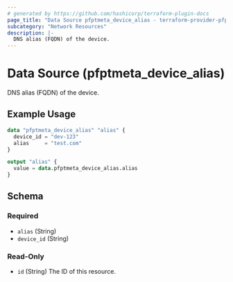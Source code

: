 ```yaml
---
# generated by https://github.com/hashicorp/terraform-plugin-docs
page_title: "Data Source pfptmeta_device_alias - terraform-provider-pfptmeta"
subcategory: "Network Resources"
description: |-
  DNS alias (FQDN) of the device.
---
```


# Data Source (pfptmeta_device_alias)

DNS alias (FQDN) of the device.

## Example Usage

```terraform
data "pfptmeta_device_alias" "alias" {
  device_id = "dev-123"
  alias     = "test.com"
}

output "alias" {
  value = data.pfptmeta_device_alias.alias
}
```

<!-- schema generated by tfplugindocs -->
## Schema

### Required

- `alias` (String)
- `device_id` (String)

### Read-Only

- `id` (String) The ID of this resource.
